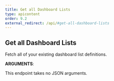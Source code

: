 ```yaml
---
title: Get all Dashboard Lists
type: apicontent
order: 9.2
external_redirect: /api/#get-all-dashboard-lists
---
```


## Get all Dashboard Lists

Fetch all of your existing dashboard list definitions.

**ARGUMENTS**:

This endpoint takes no JSON arguments.
